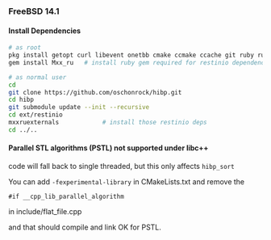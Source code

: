 ### FreeBSD 14.1 

#### Install Dependencies
```bash
# as root
pkg install getopt curl libevent onetbb cmake ccmake ccache git ruby ruby32-gems rubygem-rake
gem install Mxx_ru   # install ruby gem required for restinio dependency installation

# as normal user
cd
git clone https://github.com/oschonrock/hibp.git
cd hibp
git submodule update --init --recursive
cd ext/restinio
mxxruexternals            # install those restinio deps
cd ../..
```

#### Parallel STL algorithms (PSTL) not supported under libc++

code will fall back to single threaded, but this only affects `hibp_sort`

You can add `-fexperimental-library` in CMakeLists.txt and remove the 

`#if __cpp_lib_parallel_algorithm`

in include/flat_file.cpp

and that should compile and link OK for PSTL. 

